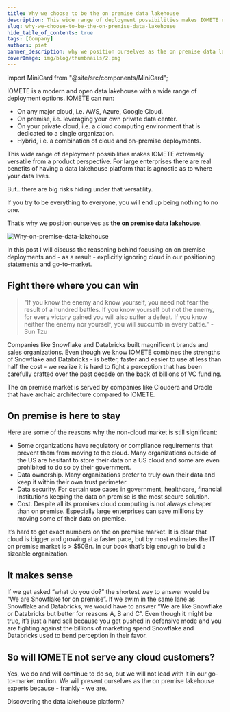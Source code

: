 ```yaml
---
title: Why we choose to be the on premise data lakehouse
description: This wide range of deployment possibilities makes IOMETE extremely versatile from a product perspective. For large enterprises there are real benefits of having a data lakehouse platform that is agnostic as to where your data lives
slug: why-we-choose-to-be-the-on-premise-data-lakehouse
hide_table_of_contents: true
tags: [Company]
authors: piet
banner_description: why we position ourselves as the on premise data lakehouse
coverImage: img/blog/thumbnails/2.png
---
```


import MiniCard from "@site/src/components/MiniCard";

IOMETE is a modern and open data lakehouse with a wide range of deployment options. IOMETE can run:

- On any major cloud, i.e. AWS, Azure, Google Cloud.
- On premise, i.e. leveraging your own private data center.
- On your private cloud, i.e. a cloud computing environment that is dedicated to a single organization.
- Hybrid, i.e. a combination of cloud and on-premise deployments.

<!-- truncate -->

This wide range of deployment possibilities makes IOMETE extremely versatile from a product perspective. For large enterprises there are real benefits of having a data lakehouse platform that is agnostic as to where your data lives.

But…there are big risks hiding under that versatility.

If you try to be everything to everyone, you will end up being nothing to no one.

That’s why we position ourselves as **the on premise data lakehouse**.

![Why-on-premise-data-lakehouse](/img/blog/2023-09-26-why-we-on-premise-data-lakehouse/why-on-premise-lakehouse.png)

In this post I will discuss the reasoning behind focusing on on premise deployments and - as a result - explicitly ignoring cloud in our positioning statements and go-to-market.

## Fight there where you can win

> "If you know the enemy and know yourself, you need not fear the result of a hundred battles. If you know yourself but not the enemy, for every victory gained you will also suffer a defeat. If you know neither the enemy nor yourself, you will succumb in every battle." - Sun Tzu

Companies like Snowflake and Databricks built magnificent brands and sales organizations. Even though we know IOMETE combines the strengths of Snowflake and Databricks - is better, faster and easier to use at less than half the cost - we realize it is hard to fight a perception that has been carefully crafted over the past decade on the back of billions of VC funding.

The on premise market is served by companies like Cloudera and Oracle that have archaic architecture compared to IOMETE.

## On premise is here to stay

Here are some of the reasons why the non-cloud market is still significant:

- Some organizations have regulatory or compliance requirements that prevent them from moving to the cloud. Many organizations outside of the US are hesitant to store their data on a US cloud and some are even prohibited to do so by their government.
- Data ownership. Many organizations prefer to truly own their data and keep it within their own trust perimeter.
- Data security. For certain use cases in government, healthcare, financial institutions keeping the data on premise is the most secure solution.
- Cost. Despite all its promises cloud computing is not always cheaper than on premise. Especially large enterprises can save millions by moving some of their data on premise.

It’s hard to get exact numbers on the on premise market. It is clear that cloud is bigger and growing at a faster pace, but by most estimates the IT on premise market is > $50Bn. In our book that’s big enough to build a sizeable organization.

## It makes sense

If we get asked “what do you do?” the shortest way to answer would be “We are Snowflake for on premise”. If we swim in the same lane as Snowflake and Databricks, we would have to answer “We are like Snowflake or Databricks but better for reasons A, B and C”. Even though it might be true, it’s just a hard sell because you get pushed in defensive mode and you are fighting against the billions of marketing spend Snowflake and Databricks used to bend perception in their favor.

## So will IOMETE not serve any cloud customers?

Yes, we do and will continue to do so, but we will not lead with it in our go-to-market motion. We will present ourselves as the on premise lakehouse experts because - frankly - we are.

<MiniCard link="https://sandbox.iomete.com/auth/realms/iomete/protocol/openid-connect/registrations?client_id=app&response_type=code&scope=openid&redirect_uri=http://sandbox.iomete.com" linkName="Try Sandbox">Discovering the data lakehouse platform?</MiniCard>
